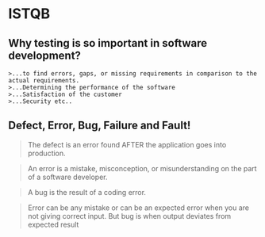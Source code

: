 # ISTQB

##  Why testing is so important in software development?
    >...to find errors, gaps, or missing requirements in comparison to the actual requirements. 
    >...Determining the performance of the software
    >...Satisfaction of the customer
    >...Security etc..
    
## Defect, Error, Bug, Failure and Fault!
> The defect is an error found AFTER the application goes into production.

>An error is a mistake, misconception, or misunderstanding on the part of a software developer.

>A bug is the result of a coding error. 

>Error can be any mistake or can be an expected error when you are not giving correct input. But bug is when output deviates from expected result

